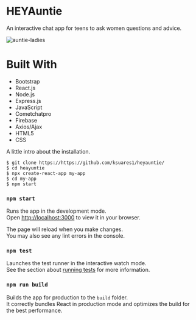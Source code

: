 # HEYAuntie 

An interactive chat app for teens to ask women questions and advice. 


![auntie-ladies](https://user-images.githubusercontent.com/44280043/235229650-731f4438-cc0e-4da9-b0a6-53d5e7af4205.png)

# Built With
* Bootstrap
* React.js
* Node.js
* Express.js
* JavaScript
* Cometchatpro
* Firebase
* Axios/Ajax
* HTML5
* CSS

A little intro about the installation. 
```
$ git clone https://https://github.com/ksuares1/heyauntie/
$ cd heayuntie
$ npx create-react-app my-app
$ cd my-app
$ npm start
```

### `npm start`

Runs the app in the development mode.\
Open [http://localhost:3000](http://localhost:3000) to view it in your browser.

The page will reload when you make changes.\
You may also see any lint errors in the console.

### `npm test`

Launches the test runner in the interactive watch mode.\
See the section about [running tests](https://facebook.github.io/create-react-app/docs/running-tests) for more information.

### `npm run build`

Builds the app for production to the `build` folder.\
It correctly bundles React in production mode and optimizes the build for the best performance.





